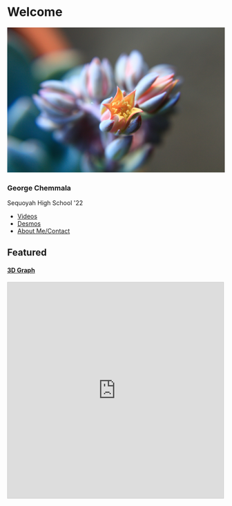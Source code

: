 # Welcome

![pfp](media/_MG_2298.CR2.jpg)

### George Chemmala 
Sequoyah High School '22

- [Videos](pages/videos.md)
- [Desmos](pages/desmos.md)
- [About Me/Contact](pages/about_contact.md)

## Featured
#### [3D Graph](https://www.desmos.com/calculator/my0j7njgsj)

<html>
<iframe src="https://www.desmos.com/calculator/my0j7njgsj?embed" width="500" height="500" style="border: 1px solid #ccc" frameborder=0></iframe>
</html>